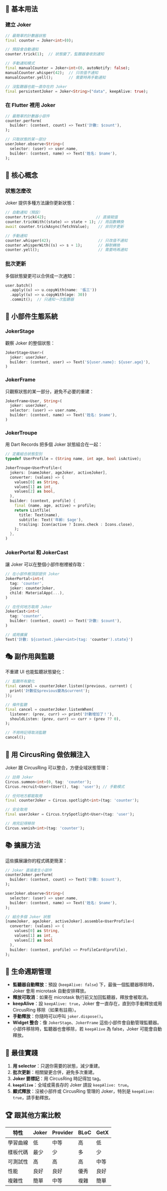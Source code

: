 ## 🚀 基本用法

### 建立 Joker

```dart
// 最簡單的計數器狀態
final counter = Joker<int>(0);

// 預設會自動通知
counter.trick(1);  // 狀態變了，監聽器會收到通知

// 手動通知模式
final manualCounter = Joker<int>(0, autoNotify: false);
manualCounter.whisper(42);  // 只改值不通知
manualCounter.yell();       // 需要時再手動通知

// 沒監聽器也能一直存在的 Joker
final persistentJoker = Joker<String>("data", keepAlive: true);
```

### 在 Flutter 裡用 Joker

```dart
// 最簡單的計數器小部件
counter.perform(
  builder: (context, count) => Text('計數: $count'),
);

// 只取狀態的某一部分
userJoker.observe<String>(
  selector: (user) => user.name,
  builder: (context, name) => Text('姓名: $name'),
);
```

## 🎪 核心概念

### 狀態怎麼改

Joker 提供多種方法讓你更新狀態：

```dart
// 自動通知（預設）
counter.trick(42);                      // 直接賦值
counter.trickWith((state) => state + 1); // 用函數轉換
await counter.trickAsync(fetchValue);    // 非同步更新

// 手動通知
counter.whisper(42);                     // 只改值不通知
counter.whisperWith((s) => s + 1);       // 靜默轉換
counter.yell();                          // 需要時再通知
```

### 批次更新

多個狀態變更可以合併成一次通知：

```dart
user.batch()
  .apply((u) => u.copyWith(name: '張三'))
  .apply((u) => u.copyWith(age: 30))
  .commit();  // 只通知一次監聽器
```

## 🌉 小部件生態系統

### JokerStage

觀察 Joker 的整個狀態：

```dart
JokerStage<User>(
  joker: userJoker,
  builder: (context, user) => Text('${user.name}: ${user.age}'),
)
```

### JokerFrame

只觀察狀態的某一部分，避免不必要的重建：

```dart
JokerFrame<User, String>(
  joker: userJoker,
  selector: (user) => user.name,
  builder: (context, name) => Text('姓名: $name'),
)
```

### JokerTroupe

用 Dart Records 把多個 Joker 狀態組合在一起：

```dart
// 定義組合狀態型別
typedef UserProfile = (String name, int age, bool isActive);

JokerTroupe<UserProfile>(
  jokers: [nameJoker, ageJoker, activeJoker],
  converter: (values) => (
    values[0] as String,
    values[1] as int,
    values[2] as bool,
  ),
  builder: (context, profile) {
    final (name, age, active) = profile;
    return ListTile(
      title: Text(name),
      subtitle: Text('年齡: $age'),
      trailing: Icon(active ? Icons.check : Icons.close),
    );
  },
)
```

### JokerPortal 和 JokerCast

讓 Joker 可以在整個小部件樹裡被存取：

```dart
// 在小部件樹頂部提供 Joker
JokerPortal<int>(
  tag: 'counter',
  joker: counterJoker,
  child: MaterialApp(...),
)

// 在任何地方取用 Joker
JokerCast<int>(
  tag: 'counter',
  builder: (context, count) => Text('計數: $count'),
)

// 或用擴展
Text('計數: ${context.joker<int>(tag: 'counter').state}')
```

## 🎭 副作用與監聽

不重建 UI 也能監聽狀態變化：

```dart
// 監聽所有變化
final cancel = counterJoker.listen((previous, current) {
  print('計數從$previous變為$current');
});

// 條件監聽
final cancel = counterJoker.listenWhen(
  listener: (prev, curr) => print('計數增加了！'),
  shouldListen: (prev, curr) => curr > (prev ?? 0),
);

// 不用時記得取消監聽
cancel();
```

## 🎪 用 CircusRing 做依賴注入

Joker 跟 CircusRing 可以整合，方便全域狀態管理：

```dart
// 註冊 Joker
Circus.summon<int>(0, tag: 'counter');
Circus.recruit<User>(User(), tag: 'user'); // 手動模式

// 任何地方都能取用
final counterJoker = Circus.spotlight<int>(tag: 'counter');

// 安全取用
final userJoker = Circus.trySpotlight<User>(tag: 'user');

// 用完記得移除
Circus.vanish<int>(tag: 'counter');
```

## 📚 擴展方法

這些擴展讓你的程式碼更簡潔：

```dart
// Joker 直接產生小部件
counterJoker.perform(
  builder: (context, count) => Text('計數: $count'),
);

userJoker.observe<String>(
  selector: (user) => user.name,
  builder: (context, name) => Text('姓名: $name'),
);

// 組合多個 Joker 狀態
[nameJoker, ageJoker, activeJoker].assemble<UserProfile>(
  converter: (values) => (
    values[0] as String,
    values[1] as int,
    values[2] as bool
  ),
  builder: (context, profile) => ProfileCard(profile),
);
```

## 🧹 生命週期管理

- **監聽器自動釋放**：預設 (`keepAlive: false`) 下，最後一個監聽器移除時，Joker 會用 microtask 自動安排釋放。
- **釋放可取消**：如果在 microtask 執行前又加回監聽器，釋放會被取消。
- **keepAlive**：設 `keepAlive: true`，Joker 會一直存在，直到你手動釋放或用 CircusRing 移除（如果有註冊）。
- **手動釋放**：你隨時可以呼叫 `joker.dispose()`。
- **Widget 整合**：像 `JokerStage`、`JokerFrame` 這些小部件會自動管理監聽器。小部件移除時，監聽器也會移除，若 `keepAlive` 為 false，Joker 可能會自動釋放。

## 🧪 最佳實踐

1. **用 selector**：只選你需要的狀態，減少重建。
2. **批次更新**：相關變更合併，避免多次重建。
3. **Joker 要標記**：用 CircusRing 時記得加 tag。
4. **`keepAlive`**：全域或需長存的 Joker 請設 `keepAlive: true`。
5. **顯式釋放**：沒被小部件或 CircusRing 管理的 Joker，特別是 `keepAlive: true`，請手動釋放。

## 🏆 跟其他方案比較

| 特性 | Joker | Provider | BLoC | GetX |
|---------|-------|----------|------|------|
| 學習曲線 | 低 | 中等 | 高 | 低 |
| 樣板代碼 | 最少 | 少 | 多 | 少 |
| 可測試性 | 高 | 高 | 高 | 中等 |
| 性能 | 良好 | 良好 | 優秀 | 良好 |
| 複雜性 | 簡單 | 中等 | 複雜 | 簡單 |